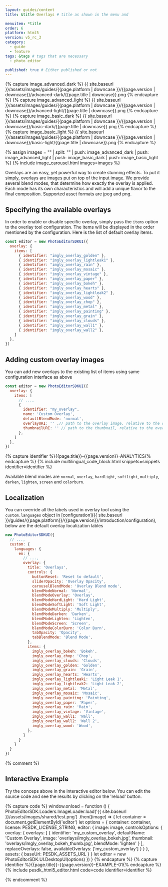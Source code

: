 ```yaml
---
layout: guides/content
title: &title Overlays # title as shown in the menu and

menuitem: *title
order: 6
platform: html5
version: v5_rc_3
category:
  - guide
  - feature
tags: &tags # tags that are necessary
  - photo editor

published: true # Either published or not
---
```


{% capture image_advanced_dark %}
{{ site.baseurl }}/assets/images/guides/{{page.platform | downcase }}/{{page.version | downcase}}/advanced-dark/{{page.title | downcase}}.png
{% endcapture %}
{% capture image_advanced_light %}
{{ site.baseurl }}/assets/images/guides/{{page.platform | downcase }}/{{page.version | downcase}}/advanced-light/{{page.title | downcase}}.png
{% endcapture %}
{% capture image_basic_dark %}
{{ site.baseurl }}/assets/images/guides/{{page.platform | downcase }}/{{page.version | downcase}}/basic-dark/{{page.title | downcase}}.png
{% endcapture %}
{% capture image_basic_light %}
{{ site.baseurl }}/assets/images/guides/{{page.platform | downcase }}/{{page.version | downcase}}/basic-light/{{page.title | downcase}}.png
{% endcapture %}

{% assign images = "" | split: "" | push: image_advanced_dark | push: image_advanced_light | push: image_basic_dark | push: image_basic_light %}
{% include image_carousel.html images=images %}

Overlays are an easy, yet powerful way to create stunning effects. To put it simply, overlays are images put on top of the input image. We provide several blend modes, that determine how exactly the overlay is applied. Each mode has its own characteristics and will add a unique flavor to the final composition. Supported asset formats are jpeg and png.

## Specifying the available overlays

In order to enable or disable specific overlay, simply pass the `items` option to the overlay tool configuration. The items will be displayed in the order mentioned by the configuration. Here is the list of default overlay items.

```js
const editor = new PhotoEditorSDKUI({
  overlay: {
    items: [
      { identifier: "imgly_overlay_golden" },
      { identifier: "imgly_overlay_lightleak1" },
      { identifier: "imgly_overlay_rain" },
      { identifier: "imgly_overlay_mosaic" },
      { identifier: "imgly_overlay_vintage" },
      { identifier: "imgly_overlay_paper" },
      { identifier: "imgly_overlay_bokeh" },
      { identifier: "imgly_overlay_hearts" },
      { identifier: "imgly_overlay_lightleak2" },
      { identifier: "imgly_overlay_wood" },
      { identifier: "imgly_overlay_chop" },
      { identifier: "imgly_overlay_metal" },
      { identifier: "imgly_overlay_painting" },
      { identifier: "imgly_overlay_grain" },
      { identifier: "imgly_overlay_clouds" },
      { identifier: "imgly_overlay_wall1" },
      { identifier: "imgly_overlay_wall2" },
    ]
  },
})
```

## Adding custom overlay images

You can add new overlays to the existing list of items using same configuration interface as above

```js
const editor = new PhotoEditorSDKUI({
  overlay: {
    items: [
      // ...,
      {
        identifier: "my_overlay",
        name: 'Custom Overlay',
        defaultBlendMode: 'normal',
        overlayURI: '' ,// path to the overlay image, relative to the overlay asset directory
        thumbnailURI: '' // path to the thumbnail, relative to the overlay asset directory
      },
    ]
  },
})
```

{% capture identifier %}{{page.title}}-{{page.version}}-ANALYTICS{% endcapture %}
{% include multilingual_code_block.html snippets=snippets identifier=identifier %}

Available blend modes are `normal`, `overlay`, `hardlight`, `softlight`, `multiply`, `darken`, `lighten`, `screen` and `colorburn`.

## Localization

You can override all the labels used in overlay tool using the `custom.languages` object in [configuration]({{ site.baseurl }}/guides/{{page.platform}}/{{page.version}}/introduction/configuration), below are the default overlay localization lables

```js
new PhotoEditorSDKUI({
  // ...,
  custom: {
    languages: {
      en: {
        // ...,
        overlay: {
          title: 'Overlays',
          controls: {
            buttonReset: 'Reset to default',
            sliderOpacity: 'Overlay Opacity',
            carouselBlendMode: 'Overlay Blend mode',
            blendModeNormal: 'Normal',
            blendModeOverlay: 'Overlay',
            blendModeHardLight: 'Hard Light',
            blendModeSoftLight: 'Soft Light',
            blendModeMultiply: 'Multiply',
            blendModeDarken: 'Darken',
            blendModeLighten: 'Lighten',
            blendModeScreen: 'Screen',
            blendModeColorBurn: 'Color Burn',
            tabOpacity: 'Opacity',
            tabBlendMode: 'Blend Mode',
          },
          items: {
            imgly_overlay_bokeh: 'Bokeh',
            imgly_overlay_chop: 'Chop',
            imgly_overlay_clouds: 'Clouds',
            imgly_overlay_golden: 'Golden',
            imgly_overlay_grain: 'Grain',
            imgly_overlay_hearts: 'Hearts',
            imgly_overlay_lightleak1: 'Light Leak 1',
            imgly_overlay_lightleak2: 'Light Leak 2',
            imgly_overlay_metal: 'Metal',
            imgly_overlay_mosaic: 'Mosaic',
            imgly_overlay_painting: 'Painting',
            imgly_overlay_paper: 'Paper',
            imgly_overlay_rain: 'Rain',
            imgly_overlay_vintage: 'Vintage',
            imgly_overlay_wall1: 'Wall',
            imgly_overlay_wall2: 'Wall 2',
            imgly_overlay_wood: 'Wood',
          },
        }
      }
    }
  }
})
```

{% comment %}

## Interactive Example

Try the conceps above in the interactive editor below. You can edit the source code and see the results by clicking on the 'reload' button.

{% capture code %}
window.onload = function () {
        PhotoEditorSDK.Loaders.ImageLoader.load('{{ site.baseurl }}/assets/images/shared/test.png')
          .then((image) => {
            let container = document.getElementById('editor')
            let options = {
              container: container,
              license: PESDK_LICENSE_STRING,
              editor: {
                image: image,
                controlsOptions: {
                  overlay: {
                    overlays: [
                      {
                        identifier: 'my_custom_overlay',
                        defaultName: 'Custom Overlay',
                        image: 'overlays/imgly_overlay_bokeh.jpg',
                        thumbnail: 'overlays/imgly_overlay_bokeh_thumb.jpg',
                        blendMode: 'lighten'
                      }
                    ],
                    replaceOverlays: false,
                    availableOverlays: ['my_custom_overlay']
                  }
                }
              },
              assets: {
                baseUrl: PESDK_ASSETS_URL
              }
            }
            let editor = new PhotoEditorSDK.UI.DesktopUI(options)
        })
      }
{% endcapture %}
{% capture identifier %}{{page.title}}-{{page.version}}-EXAMPLE-01{% endcapture %}
{% include pesdk_html5_editor.html code=code identifier=identifier %}

{% endcomment %}
